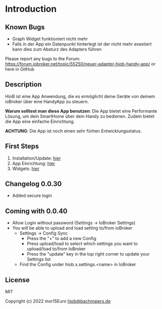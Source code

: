 # Introduction

## Known Bugs

* Graph Widget funktioniert nicht mehr
* Falls in der App ein Datenpunkt hinterlegt ist der nicht mehr exestiert kann dies zum Absturz des Adapters führen

Please report any bugs to the Forum: https://forum.iobroker.net/topic/55250/neuer-adapter-hiob-handy-app/ or here in GitHub

## Description

HioB ist eine App Anwendung, die es ermöglicht deine Geräte von deinem ioBroker über eine HandyApp zu steuern.

**Warum solltest man diese App benutzen**: Die App bietet eine Performante Lösung, um dein SmartHome über dein Handy zu bedienen. Zudem bietet die App eine einfache Einrichtung.

**ACHTUNG**: Die App ist noch einen sehr fürhen Entwicklungsstatus.



## First Steps

1. Installation/Update: [hier](installation-update.md)
2. App Einrichtung: [hier](app-einrichtung/)
3. Widgets: [hier](widgets.md)

## Changelog 0.0.30

* Added secure login

## Coming with 0.0.40

* Allow Login without password (Settings -> IoBroker Settings)
* You will be able to upload and load setting to/from ioBroker
  * Settings -> Config Sync&#x20;
    * Press the "+" to add a new Config
    * Press upload/load to select which settings you want to upload/load to/from IoBroker
    * Press the "update" key in the top right corner to update your Settings list
  * Find the Config under hiob.x.settings.\<name> in IoBroker

## License

MIT

Copyright (c) 2022 mor15Euro [hiob@bachmaiers.de](http://localhost:5000/u/bh3bIYvKVLQXD837pc8JlAJHx3Z2)
